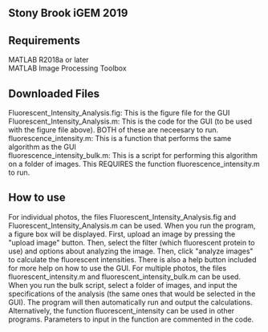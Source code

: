 ## Stony Brook iGEM 2019

## Requirements
MATLAB R2018a or later\
MATLAB Image Processing Toolbox

## Downloaded Files
Fluorescent_Intensity_Analysis.fig: This is the figure file for the GUI\
Fluorescent_Intensity_Analysis.m: This is the code for the GUI (to be used with the figure file above). BOTH of these are neceesary to run.\
fluorescence_intensity.m: This is a function that performs the same algorithm as the GUI\
fluorescence_intensity_bulk.m: This is a script for performing this algorithm on a folder of images. This REQUIRES the function fluorescence_intensity.m to run.

## How to use
For individual photos, the files Fluorescent_Intensity_Analysis.fig and Fluorescent_Intensity_Analysis.m can be used. When you run the program, a figure box will be displayed. First, upload an image by pressing the "upload image" button. Then, select the filter (which fluorescent protein to use) and options about analyzing the image. Then, click "analyze images" to calculate the fluorescent intensities. There is also a help button included for more help on how to use the GUI.
For multiple photos, the files fluorescent_intensity.m and fluorescent_intensity_bulk.m can be used. When you run the bulk script, select a folder of images, and input the specifications of the analysis (the same ones that would be selected in the GUI). The program will then automatically run and output the calculations. Alternatively, the function fluorescent_intensity can be used in other programs. Parameters to input in the function are commented in the code.
